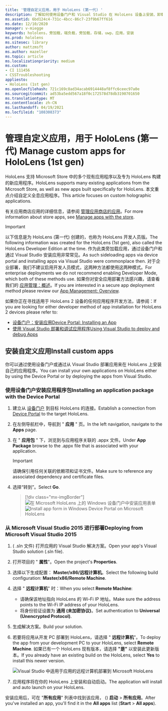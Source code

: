 ```yaml
---
title: '管理自定义应用，用于 HoloLens (第一代) '
description: 了解如何使用设备门户和 Visual Studio 在 HoloLens 设备上安装、卸载和端加载自定义全息应用。
ms.assetid: 6bd124c4-731c-4bcc-86c7-23f9b67ff616
ms.date: 12/10/2020
manager: v-miegge
keywords: hololens，旁加载，端负载，旁加载，存储，uwp，应用，安装
ms.prod: hololens
ms.sitesec: library
author: mattzmsft
ms.author: mazeller
ms.topic: article
ms.localizationpriority: medium
ms.custom:
- CI 111456
- CSSTroubleshooting
appliesto:
- HoloLens (1st gen)
ms.openlocfilehash: 721c169c8ad34acab6914448af8ffc6ceec97a0e
ms.sourcegitcommit: ad53ba5edd567a18f0c172578d78db3190701650
ms.translationtype: MT
ms.contentlocale: zh-CN
ms.lasthandoff: 04/19/2021
ms.locfileid: "108308373"
---
```

# <a name="manage-custom-apps-for-hololens-1st-gen"></a><span data-ttu-id="e685f-104">管理自定义应用，用于 HoloLens (第一代) </span><span class="sxs-lookup"><span data-stu-id="e685f-104">Manage custom apps for HoloLens (1st gen)</span></span>

<span data-ttu-id="e685f-105">HoloLens 支持 Microsoft Store 中的多个现有应用程序以及专为 HoloLens 构建的新应用程序。</span><span class="sxs-lookup"><span data-stu-id="e685f-105">HoloLens supports many existing applications from the Microsoft Store, as well as new apps built specifically for HoloLens.</span></span> <span data-ttu-id="e685f-106">本文重点介绍自定义全息应用程序。</span><span class="sxs-lookup"><span data-stu-id="e685f-106">This article focuses on custom holographic applications.</span></span>  

<span data-ttu-id="e685f-107">有关应用商店应用的详细信息，请参阅 [管理应用商店的应用](holographic-store-apps.md)。</span><span class="sxs-lookup"><span data-stu-id="e685f-107">For more information about store apps, see [Manage apps with the store](holographic-store-apps.md).</span></span>

> [!IMPORTANT]
> <span data-ttu-id="e685f-108">以下信息是为 HoloLens (第一代) 创建的，也称为 HoloLens 开发人员版。</span><span class="sxs-lookup"><span data-stu-id="e685f-108">The following information was created for the HoloLens (1st gen), also called the HoloLens Developer Edition at the time.</span></span> <span data-ttu-id="e685f-109">作为此类旁加载应用，通过设备门户和通过 Visual Studio 安装应用非常常见。</span><span class="sxs-lookup"><span data-stu-id="e685f-109">As such sideloading apps via device portal and installing apps via Visual Studio were commonplace then.</span></span> <span data-ttu-id="e685f-110">对于企业部署，我们不建议启用开发人员模式，这两种方法都使用这两种模式。</span><span class="sxs-lookup"><span data-stu-id="e685f-110">For enterprise deployments we do not recommend enabling Developer Mode, which both of these methods use.</span></span> <span data-ttu-id="e685f-111">如果你对安全应用部署方法感兴趣，请查看我们的 [应用管理：概述](app-deploy-overview.md)。</span><span class="sxs-lookup"><span data-stu-id="e685f-111">If you are interested in a secure app deployment method please review our [App Management: Overview](app-deploy-overview.md).</span></span>
>
> <span data-ttu-id="e685f-112">如果你正在寻找适用于 HoloLens 2 设备的任何应用程序开发方法，请参阅：</span><span class="sxs-lookup"><span data-stu-id="e685f-112">If you are looking for either developer method of app installation for HoloLens 2 devices please refer to:</span></span>
> - [<span data-ttu-id="e685f-113">设备门户：安装应用</span><span class="sxs-lookup"><span data-stu-id="e685f-113">Device Portal: Installing an App</span></span>](https://docs.microsoft.com/windows/mixed-reality/develop/platform-capabilities-and-apis/using-the-windows-device-portal#installing-an-app)
> - [<span data-ttu-id="e685f-114">使用 Visual Studio 部署和调试应用程序</span><span class="sxs-lookup"><span data-stu-id="e685f-114">Using Visual Studio to deploy and debug Apps</span></span>](https://docs.microsoft.com/windows/mixed-reality/develop/platform-capabilities-and-apis/using-visual-studio)

## <a name="install-custom-apps"></a><span data-ttu-id="e685f-115">安装自定义应用</span><span class="sxs-lookup"><span data-stu-id="e685f-115">Install custom apps</span></span>

<span data-ttu-id="e685f-116">你可以通过使用设备门户或通过从 Visual Studio 部署应用来在 HoloLens 上安装自己的应用程序。</span><span class="sxs-lookup"><span data-stu-id="e685f-116">You can install your own applications on HoloLens either by using the Device Portal or by deploying the apps from Visual Studio.</span></span>

### <a name="installing-an-application-package-with-the-device-portal"></a><span data-ttu-id="e685f-117">使用设备门户安装应用程序包</span><span class="sxs-lookup"><span data-stu-id="e685f-117">Installing an application package with the Device Portal</span></span>

1. <span data-ttu-id="e685f-118">建立从 [设备门户](https://docs.microsoft.com/windows/mixed-reality/using-the-windows-device-portal) 到目标 HoloLens 的连接。</span><span class="sxs-lookup"><span data-stu-id="e685f-118">Establish a connection from [Device Portal](https://docs.microsoft.com/windows/mixed-reality/using-the-windows-device-portal) to the target HoloLens.</span></span>

1. <span data-ttu-id="e685f-119">在左侧导航栏中，导航到 " **应用** " 页。</span><span class="sxs-lookup"><span data-stu-id="e685f-119">In the left navigation, navigate to the **Apps** page.</span></span>

1. <span data-ttu-id="e685f-120">在 " **应用包** " 下，浏览到与应用程序关联的 .appx 文件。</span><span class="sxs-lookup"><span data-stu-id="e685f-120">Under **App Package** browse to the .appx file that is associated with your application.</span></span>

   > [!IMPORTANT]
   > <span data-ttu-id="e685f-121">请确保引用任何关联的依赖项和证书文件。</span><span class="sxs-lookup"><span data-stu-id="e685f-121">Make sure to reference any associated dependency and certificate files.</span></span>

1. <span data-ttu-id="e685f-122">选择“转到”。</span><span class="sxs-lookup"><span data-stu-id="e685f-122">Select **Go**.</span></span>

   > [!div class="mx-imgBorder"]
   > <span data-ttu-id="e685f-123">![在 Microsoft HoloLens 上的 Windows 设备门户中安装应用表单](images/deviceportal-appmanager.jpg)</span><span class="sxs-lookup"><span data-stu-id="e685f-123">![Install app form in Windows Device Portal on Microsoft HoloLens](images/deviceportal-appmanager.jpg)</span></span>

### <a name="deploying-from-microsoft-visual-studio-2015"></a><span data-ttu-id="e685f-124">从 Microsoft Visual Studio 2015 进行部署</span><span class="sxs-lookup"><span data-stu-id="e685f-124">Deploying from Microsoft Visual Studio 2015</span></span>

1. <span data-ttu-id="e685f-125"> ( .sln 文件) 打开应用的 Visual Studio 解决方案。</span><span class="sxs-lookup"><span data-stu-id="e685f-125">Open your app's Visual Studio solution (.sln file).</span></span>

1. <span data-ttu-id="e685f-126">打开项目的 " **属性**"。</span><span class="sxs-lookup"><span data-stu-id="e685f-126">Open the project's **Properties**.</span></span>

1. <span data-ttu-id="e685f-127">选择以下生成配置： **Master/x86/远程计算机**。</span><span class="sxs-lookup"><span data-stu-id="e685f-127">Select the following build configuration: **Master/x86/Remote Machine**.</span></span>

1. <span data-ttu-id="e685f-128">选择 " **远程计算机**" 时：</span><span class="sxs-lookup"><span data-stu-id="e685f-128">When you select **Remote Machine**:</span></span>
   - <span data-ttu-id="e685f-129">请确保该地址指向 HoloLens 的 Wi-Fi IP 地址。</span><span class="sxs-lookup"><span data-stu-id="e685f-129">Make sure the address points to the Wi-Fi IP address of your HoloLens.</span></span>
   - <span data-ttu-id="e685f-130">将身份验证设置为 **通用 (未加密协议)**。</span><span class="sxs-lookup"><span data-stu-id="e685f-130">Set authentication to **Universal (Unencrypted Protocol)**.</span></span>
   
1. <span data-ttu-id="e685f-131">生成解决方案。</span><span class="sxs-lookup"><span data-stu-id="e685f-131">Build your solution.</span></span>

1. <span data-ttu-id="e685f-132">若要将应用从开发 PC 部署到 HoloLens，请选择 " **远程计算机**"。</span><span class="sxs-lookup"><span data-stu-id="e685f-132">To deploy the app from your development PC to your HoloLens, select **Remote Machine**.</span></span> <span data-ttu-id="e685f-133">如果已有一个 HoloLens 现有版本，请选择 **"是"** 以安装此更新版本。</span><span class="sxs-lookup"><span data-stu-id="e685f-133">If you already have an existing build on the HoloLens, select **Yes** to install this newer version.</span></span>  

   ![Visual Studio 中适用于应用的远程计算机部署到 Microsoft HoloLens](images/vs2015-remotedeployment.jpg)  
   
1. <span data-ttu-id="e685f-135">应用程序将在你的 HoloLens 上安装和自动启动。</span><span class="sxs-lookup"><span data-stu-id="e685f-135">The application will install and auto launch on your HoloLens.</span></span>

<span data-ttu-id="e685f-136">安装应用后，可在 "**所有应用**" 列表中找到该应用， () **启动**  >  **所有应用**。</span><span class="sxs-lookup"><span data-stu-id="e685f-136">After you've installed an app, you'll find it in the **All apps** list (**Start** > **All apps**).</span></span>
